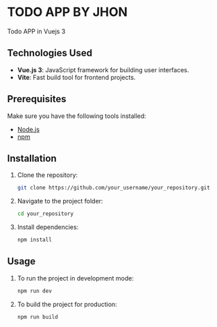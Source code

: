 # TODO APP BY JHON

Todo APP in Vuejs 3

## Technologies Used

- **Vue.js 3**: JavaScript framework for building user interfaces.
- **Vite**: Fast build tool for frontend projects.

## Prerequisites

Make sure you have the following tools installed:

- [Node.js](https://nodejs.org)
- [npm](https://www.npmjs.com/get-npm)

## Installation

1. Clone the repository:

   ```bash
   git clone https://github.com/your_username/your_repository.git

2. Navigate to the project folder:

   ```bash
   cd your_repository

3. Install dependencies:

   ```bash
   npm install

## Usage
1. To run the project in development mode:

   ```bash
   npm run dev

2. To build the project for production:

   ```bash
   npm run build